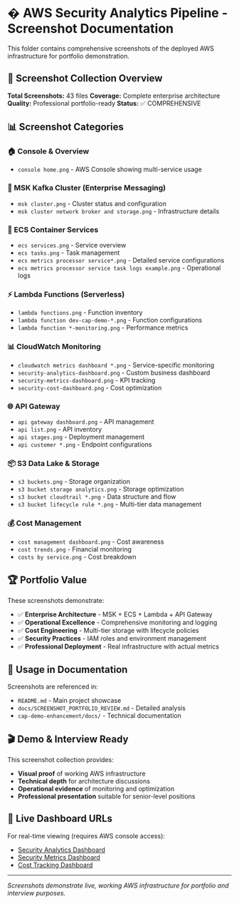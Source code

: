 # � AWS Security Analytics Pipeline - Screenshot Documentation

This folder contains comprehensive screenshots of the deployed AWS infrastructure for portfolio demonstration.

## 🎯 **Screenshot Collection Overview**

**Total Screenshots:** 43 files
**Coverage:** Complete enterprise architecture
**Quality:** Professional portfolio-ready
**Status:** ✅ COMPREHENSIVE

## 📊 **Screenshot Categories**

### **🏠 Console & Overview**
- `console home.png` - AWS Console showing multi-service usage

### **🏢 MSK Kafka Cluster (Enterprise Messaging)**
- `msk cluster.png` - Cluster status and configuration
- `msk cluster network broker and storage.png` - Infrastructure details

### **🐳 ECS Container Services**
- `ecs services.png` - Service overview
- `ecs tasks.png` - Task management
- `ecs metrics processor service*.png` - Detailed service configurations
- `ecs metrics processor service task logs example.png` - Operational logs

### **⚡ Lambda Functions (Serverless)**
- `lambda functions.png` - Function inventory
- `lambda function dev-cap-demo-*.png` - Function configurations
- `lambda function *-monitoring.png` - Performance metrics

### **📊 CloudWatch Monitoring**
- `cloudwatch metrics dashboard *.png` - Service-specific monitoring
- `security-analytics-dashboard.png` - Custom business dashboard
- `security-metrics-dashboard.png` - KPI tracking
- `security-cost-dashboard.png` - Cost optimization

### **🌐 API Gateway**
- `api gateway dashboard.png` - API management
- `api list.png` - API inventory
- `api stages.png` - Deployment management
- `api customer *.png` - Endpoint configurations

### **📦 S3 Data Lake & Storage**
- `s3 buckets.png` - Storage organization
- `s3 bucket storage analytics.png` - Storage optimization
- `s3 bucket cloudtrail *.png` - Data structure and flow
- `s3 bucket lifecycle rule *.png` - Multi-tier data management

### **💰 Cost Management**
- `cost management dashboard.png` - Cost awareness
- `cost trends.png` - Financial monitoring
- `costs by service.png` - Cost breakdown

## 🏆 **Portfolio Value**

These screenshots demonstrate:
- ✅ **Enterprise Architecture** - MSK + ECS + Lambda + API Gateway
- ✅ **Operational Excellence** - Comprehensive monitoring and logging
- ✅ **Cost Engineering** - Multi-tier storage with lifecycle policies
- ✅ **Security Practices** - IAM roles and environment management
- ✅ **Professional Deployment** - Real infrastructure with actual metrics

## 📝 **Usage in Documentation**

Screenshots are referenced in:
- `README.md` - Main project showcase
- `docs/SCREENSHOT_PORTFOLIO_REVIEW.md` - Detailed analysis
- `cap-demo-enhancement/docs/` - Technical documentation

## 🎬 **Demo & Interview Ready**

This screenshot collection provides:
- **Visual proof** of working AWS infrastructure
- **Technical depth** for architecture discussions
- **Operational evidence** of monitoring and optimization
- **Professional presentation** suitable for senior-level positions

## 🔗 **Live Dashboard URLs**

For real-time viewing (requires AWS console access):
- [Security Analytics Dashboard](https://console.aws.amazon.com/cloudwatch/home?region=us-east-1#dashboards:name=security-analytics-security-analytics-dashboard)
- [Security Metrics Dashboard](https://console.aws.amazon.com/cloudwatch/home?region=us-east-1#dashboards:name=security-analytics-security-metrics-dashboard)
- [Cost Tracking Dashboard](https://console.aws.amazon.com/cloudwatch/home?region=us-east-1#dashboards:name=security-analytics-cost-tracking-dashboard)

---

*Screenshots demonstrate live, working AWS infrastructure for portfolio and interview purposes.*
